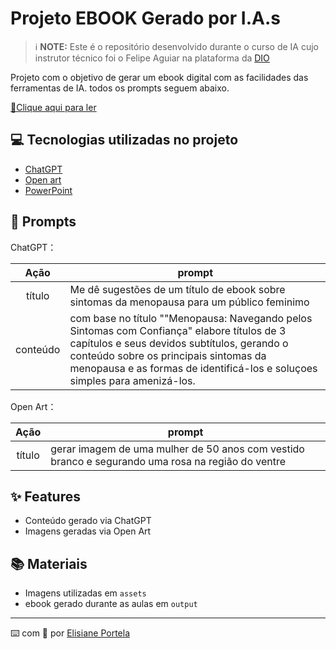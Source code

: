 # Projeto EBOOK Gerado por I.A.s


 > ℹ️ **NOTE:** Este é o repositório desenvolvido durante o curso de IA cujo instrutor técnico foi o Felipe Aguiar na plataforma da [DIO](https://dio.me)

Projeto com o objetivo de gerar um ebook digital com as facilidades das ferramentas de IA. todos os prompts
seguem abaixo.

<a href="https://github.com/eliport1981/prompts-recipe-to-create-a-ebook/blob/main/output/ebook menopausa ia.pdf" title="View PDF now"> 📕Clique aqui para ler</a>

## 💻 Tecnologias utilizadas no projeto

- [ChatGPT](https://chat.openai.com/) 
- [Open art](https://openart.ai/home)
- [PowerPoint](https://www.microsoft.com/en/microsoft-365/powerpoint)

## 🧠 Prompts


ChatGPT：

|   Ação   | prompt                                                                                                                                                                                                                                                                         |
| :------: | ------------------------------------------------------------------------------------------------------------------------------------------------------------------------------------------------------------------------------------------------------------------------------ |
|  título  | Me dê sugestões de um título de ebook sobre sintomas da menopausa para um público feminimo|
| conteúdo | com base no título ""Menopausa: Navegando pelos Sintomas com Confiança" elabore títulos de 3 capítulos e seus devidos subtítulos, gerando o conteúdo sobre os principais sintomas da menopausa e as formas de identificá-los e soluçoes simples para amenizá-los. |


Open Art：

|  Ação  | prompt                                                                                 |
| :----: | -------------------------------------------------------------------------------------- |
| título | gerar imagem de uma mulher de 50 anos com vestido branco e segurando uma rosa na região do ventre |

## ✨ Features

- Conteúdo gerado via ChatGPT
- Imagens geradas via Open Art

## 📚 Materiais

- Imagens utilizadas em `assets`
- ebook gerado durante as aulas em `output`

---

⌨️ com 💜 por [Elisiane Portela](https://github.com/eliport1981)
